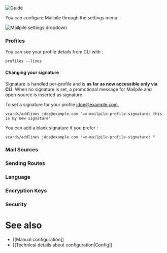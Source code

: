 ![Guide](https://github.com/pagekite/Mailpile/wiki/images/page-guide.png)

You can configure Mailpile through the settings menu.

![Mailpile settings dropdown](https://github.com/pagekite/Mailpile/wiki/images/Mailpile-Settings-Dropdown.png)

### Profiles

You can see your profile details from CLI with :

    profiles --lines

#### Changing your signature

Signature is handled per-profile and is **as far as now accessible only via CLI**. When no signature is set, a promotional message for Mailpile and open-source is inserted as signature.

To set a signature for your profile jdoe@example.com,

    vcards/addlines jdoe@example.com "=x-mailpile-profile-signature: this is my new signature"

You can add a blank signature if you prefer :

    vcards/addlines jdoe@example.com "=x-mailpile-profile-signature: "

### Mail Sources

### Sending Routes

### Language

### Encryption Keys

### Security

# See also

* [[Manual configuration]]
* [[Technical details about configuration|Config]]